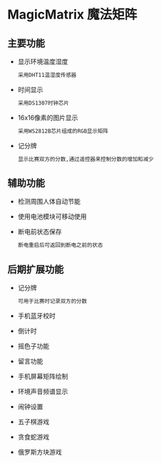 # MagicMatrix 魔法矩阵

## 主要功能

+ 显示环境温度湿度
  
    ```txt
    采用DHT11温湿度传感器
    ```

+ 时间显示

    ```txt
    采用DS1307时钟芯片
    ```

+ 16x16像素的图片显示

    ```txt
    采用WS2812B芯片组成的RGB显示矩阵
    ```

+ 记分牌

    ```txt
    显示比赛双方的分数,通过遥控器来控制分数的增加和减少
    ```

## 辅助功能

+ 检测周围人体自动节能
+ 使用电池模块可移动使用
+ 断电前状态保存

    ```txt
    断电重启后可返回到断电之前的状态
    ```
  
## 后期扩展功能

+ 记分牌

  ```txt
  可用于比赛时记录双方的分数
  ```

+ 手机蓝牙校时
+ 倒计时
+ 摇色子功能
+ 留言功能
+ 手机屏幕矩阵绘制
+ 环境声音频谱显示
+ 闹钟设置
+ 五子棋游戏
+ 贪食蛇游戏
+ 俄罗斯方块游戏
